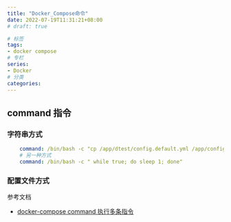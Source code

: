 ```yaml
---
title: "Docker_Compose命令"
date: 2022-07-19T11:31:21+08:00
# draft: true

# 标签
tags:
- docker compose
# 专栏
series:
- Docker
# 分类
categories:
---
```


## command 指令

### 字符串方式

```yml
    command: /bin/bash -c "cp /app/dtest/config.default.yml /app/config.yml &amp;&amp; python -u /app/dtest/tcc.py"
    # 另一种方式
    command: /bin/bash -c " while true; do sleep 1; done"
```

### 配置文件方式

参考文档
- [docker-compose command 执行多条指令](https://blog.csdn.net/whatday/article/details/108863389)
